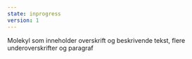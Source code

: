 ```yaml
---
state: inprogress
version: 1
---
```

Molekyl som inneholder overskrift og beskrivende tekst, flere underoverskrifter og paragraf
